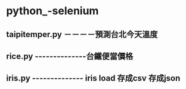 # python_-selenium
## taipitemper.py －－－－預測台北今天溫度
## rice.py  --------------台鐵便當價格
## iris.py  -------------- iris load 存成csv 存成json
